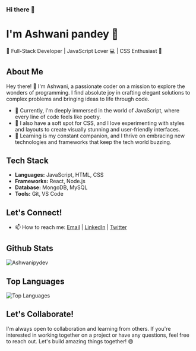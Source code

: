 ### Hi there 👋
# I'm Ashwani pandey 👋

🚀 Full-Stack Developer | JavaScript Lover 💻 | CSS Enthusiast 🎨

## About Me

Hey there! 👋 I'm Ashwani, a passionate coder on a mission to explore the wonders of programming. I find absolute joy in crafting elegant solutions to complex problems and bringing ideas to life through code.

- 🔭 Currently, I'm deeply immersed in the world of JavaScript, where every line of code feels like poetry.
- 🎨 I also have a soft spot for CSS, and I love experimenting with styles and layouts to create visually stunning and user-friendly interfaces.
- 🌱 Learning is my constant companion, and I thrive on embracing new technologies and frameworks that keep the tech world buzzing.

## Tech Stack

- **Languages:** JavaScript, HTML, CSS
- **Frameworks:** React, Node.js
- **Database:** MongoDB, MySQL
- **Tools:** Git, VS Code


## Let's Connect!

- 📫 How to reach me: [Email](pydev.ashwani@gmail.com) | [LinkedIn](https://www.linkedin.com/in/ashwani-pandey-611bbb246/) | [Twitter](https://twitter.com/CodeWithMeaning)


## Github Stats

![Ashwanipydev](https://github-readme-stats.vercel.app/api?username=ashwanipydev&show_icons=true&count_private=true)

## Top Languages

![Top Languages](https://github-readme-stats.vercel.app/api/top-langs/?username=ashwanipydev)

## Let's Collaborate!

I'm always open to collaboration and learning from others. If you're interested in working together on a project or have any questions, feel free to reach out. Let's build amazing things together! 😄

<!--
**ashwanipydev/ashwanipydev** is a ✨ _special_ ✨ repository because its `README.md` (this file) appears on your GitHub profile.

Here are some ideas to get you started:

- 🔭 I’m currently working on ...
- 🌱 I’m currently learning ...
- 👯 I’m looking to collaborate on ...
- 🤔 I’m looking for help with ...
- 💬 Ask me about ...
- 📫 How to reach me: ...
- 😄 Pronouns: ...
- ⚡ Fun fact: ...
## Projects

Here are a few projects I'm proud of:

- [Project 1](link-to-project-1) - A brief description of project 1.
- [Project 2](link-to-project-2) - A brief description of project 2.
- [Project 3](link-to-project-3) - A brief description of project 3.
- 💼 My portfolio: [https://yourportfolio.com](https://yourportfolio.com)
-->
